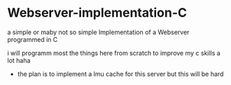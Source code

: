 # Webserver-implementation-C
a simple or maby not so simple Implementation of a Webserver programmed in C

i will programm most the things here from scratch to improve my c skills a lot haha

- the plan is to implement a lmu cache for this server but this will be hard
